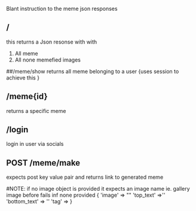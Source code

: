 
Blant instruction to the meme json responses
## /
 this returns a Json resonse with  with
 1. All meme
 2. All   none memefied images

##/meme/show
returns all meme belonging to a user {uses session to achieve this }

## /meme{id}
returns a specific meme

## /login
login in user via socials

## POST /meme/make
 expects post key value pair
  and returns link to generated meme
  
  #NOTE: if no  image object is provided it expects an image name ie. gallery image before fails inf none provided
  {
    'image' => ""
    'top_text' =>''
    'bottom_text' => ''
    'tag'   =>
 }
